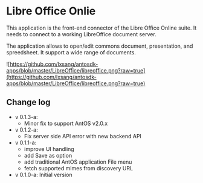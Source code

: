 # Libre Office Onlie

This application is the front-end connector of the Libre Office Online suite.
It needs to connect to a working LibreOffice document server.

The application allows to open/edit commons document, presentation, and spreedsheet.
It support a wide range of documents.

![https://github.com/lxsang/antosdk-apps/blob/master/LibreOffice/libreoffice.png?raw=true](https://github.com/lxsang/antosdk-apps/blob/master/LibreOffice/libreoffice.png?raw=true)

## Change log
- v 0.1.3-a:
    * Minor fix to support AntOS v2.0.x
- v 0.1.2-a:
    * Fix server side API error with new backend API
- v 0.1.1-a:
    * improve UI handling
    * add Save as option
    * add traditional AntOS application File menu
    * fetch supported mimes from discovery URL
- v 0.1.0-a: Initial version
